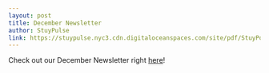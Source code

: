 ```yaml
---
layout: post
title: December Newsletter
author: StuyPulse
link: https://stuypulse.nyc3.cdn.digitaloceanspaces.com/site/pdf/StuyPost%20December%202022.pdf
---
```

Check out our December Newsletter right [here](https://stuypulse.nyc3.cdn.digitaloceanspaces.com/site/pdf/StuyPost%20December%202022.pdf)!
